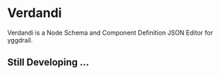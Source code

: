 # Verdandi

Verdandi is a Node Schema and Component Definition JSON Editor for yggdrail.

## Still Developing ...

